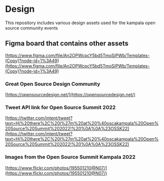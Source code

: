 # Design
This repository includes various design assets used for the kampala open source community events

## Figma board that contains other assets

[https://www.figma.com/file/An2OPWcpcY5bd5TmoSjPWb/Templates-(Copy)?node-id=1%3A49](https://www.figma.com/file/An2OPWcpcY5bd5TmoSjPWb/Templates-(Copy)?node-id=1%3A49)

### Great Open Source Design Community

[https://opensourcedesign.net/](https://opensourcedesign.net/)

### Tweet API link for Open Source Summit 2022

[https://twitter.com/intent/tweet?text=Hi%20there%2C%20I%27m%20at%20%40oscakampala%20Open%20Source%20Summit%202022!%20%0A%0A%23OSSK22](https://twitter.com/intent/tweet?text=Hi%20there%2C%20I%27m%20at%20%40oscakampala%20Open%20Source%20Summit%202022!%20%0A%0A%23OSSK22)


### Images from the Open Source Summit Kampala 2022

[https://www.flickr.com/photos/195501210@N07/](https://www.flickr.com/photos/195501210@N07/)
